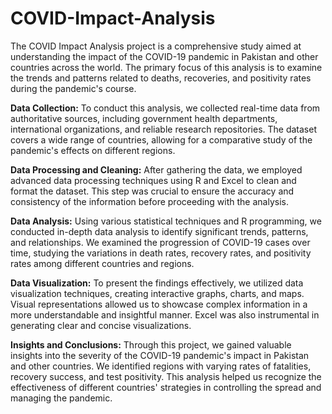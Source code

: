 # COVID-Impact-Analysis
The COVID Impact Analysis project is a comprehensive study aimed at understanding the impact of the COVID-19 pandemic in Pakistan and other countries across the world. The primary focus of this analysis is to examine the trends and patterns related to deaths, recoveries, and positivity rates during the pandemic's course.

**Data Collection:**
To conduct this analysis, we collected real-time data from authoritative sources, including government health departments, international organizations, and reliable research repositories. The dataset covers a wide range of countries, allowing for a comparative study of the pandemic's effects on different regions.

**Data Processing and Cleaning:**
After gathering the data, we employed advanced data processing techniques using R and Excel to clean and format the dataset. This step was crucial to ensure the accuracy and consistency of the information before proceeding with the analysis.

**Data Analysis:**
Using various statistical techniques and R programming, we conducted in-depth data analysis to identify significant trends, patterns, and relationships. We examined the progression of COVID-19 cases over time, studying the variations in death rates, recovery rates, and positivity rates among different countries and regions.

**Data Visualization:**
To present the findings effectively, we utilized data visualization techniques, creating interactive graphs, charts, and maps. Visual representations allowed us to showcase complex information in a more understandable and insightful manner. Excel was also instrumental in generating clear and concise visualizations.

**Insights and Conclusions:**
Through this project, we gained valuable insights into the severity of the COVID-19 pandemic's impact in Pakistan and other countries. We identified regions with varying rates of fatalities, recovery success, and test positivity. This analysis helped us recognize the effectiveness of different countries' strategies in controlling the spread and managing the pandemic.
